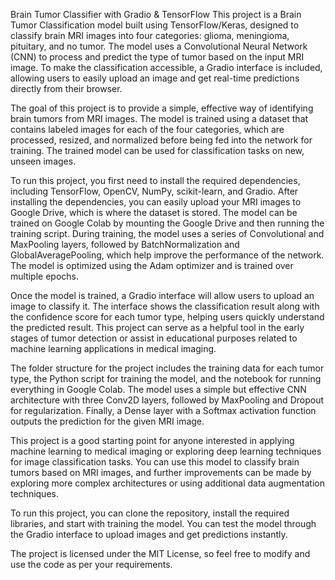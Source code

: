 Brain Tumor Classifier with Gradio & TensorFlow
This project is a Brain Tumor Classification model built using TensorFlow/Keras, designed to classify brain MRI images into four categories: glioma, meningioma, pituitary, and no tumor. The model uses a Convolutional Neural Network (CNN) to process and predict the type of tumor based on the input MRI image. To make the classification accessible, a Gradio interface is included, allowing users to easily upload an image and get real-time predictions directly from their browser.

The goal of this project is to provide a simple, effective way of identifying brain tumors from MRI images. The model is trained using a dataset that contains labeled images for each of the four categories, which are processed, resized, and normalized before being fed into the network for training. The trained model can be used for classification tasks on new, unseen images.

To run this project, you first need to install the required dependencies, including TensorFlow, OpenCV, NumPy, scikit-learn, and Gradio. After installing the dependencies, you can easily upload your MRI images to Google Drive, which is where the dataset is stored. The model can be trained on Google Colab by mounting the Google Drive and then running the training script. During training, the model uses a series of Convolutional and MaxPooling layers, followed by BatchNormalization and GlobalAveragePooling, which help improve the performance of the network. The model is optimized using the Adam optimizer and is trained over multiple epochs.

Once the model is trained, a Gradio interface will allow users to upload an image to classify it. The interface shows the classification result along with the confidence score for each tumor type, helping users quickly understand the predicted result. This project can serve as a helpful tool in the early stages of tumor detection or assist in educational purposes related to machine learning applications in medical imaging.

The folder structure for the project includes the training data for each tumor type, the Python script for training the model, and the notebook for running everything in Google Colab. The model uses a simple but effective CNN architecture with three Conv2D layers, followed by MaxPooling and Dropout for regularization. Finally, a Dense layer with a Softmax activation function outputs the prediction for the given MRI image.

This project is a good starting point for anyone interested in applying machine learning to medical imaging or exploring deep learning techniques for image classification tasks. You can use this model to classify brain tumors based on MRI images, and further improvements can be made by exploring more complex architectures or using additional data augmentation techniques.

To run this project, you can clone the repository, install the required libraries, and start with training the model. You can test the model through the Gradio interface to upload images and get predictions instantly.

The project is licensed under the MIT License, so feel free to modify and use the code as per your requirements.
